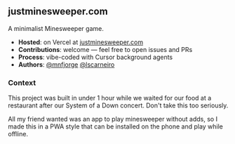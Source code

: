 ## justminesweeper.com

A minimalist Minesweeper game.

- **Hosted**: on Vercel at [justminesweeper.com](https://justminesweeper.com)
- **Contributions**: welcome — feel free to open issues and PRs
- **Process**: vibe-coded with Cursor background agents
- **Authors**: [@mnfjorge](https://github.com/mnfjorge) [@lscarneiro](https://github.com/lscarneiro)

### Context

This project was built in under 1 hour while we waited for our food at a restaurant after our System of a Down concert. Don't take this too seriously.

All my friend wanted was an app to play minesweeper without adds, so I made this in a PWA style that can be installed on the phone and play while offline.
